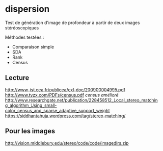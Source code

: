 dispersion
==========

Test de génération d'image de profondeur à partir de deux images 
stéréoscopiques

Méthodes testées :  
* Comparaison simple
* SDA
* Rank
* Census

Lecture
-------
http://www-ist.cea.fr/publicea/exl-doc/200900004995.pdf
http://www.tyzx.com/PDFs/census.pdf
*census amélioré*
http://www.researchgate.net/publication/228458512_Local_stereo_matching_algorithm_Using_small-color_census_and_sparse_adaptive_support_weight
https://siddhantahuja.wordpress.com/tag/stereo-matching/

Pour les images
---------------
http://vision.middlebury.edu/stereo/code/code/imagedirs.zip
